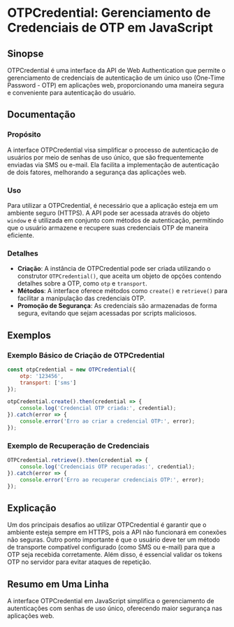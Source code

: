 <!--
Meta Description: # OTPCredential: Gerenciamento de Credenciais de OTP em JavaScript ## Sinopse OTPCredential é uma interface da API de Web Authentication que permite o...
Meta Keywords: otpcredential, otp, que, credenciais, error
-->

# OTPCredential: Gerenciamento de Credenciais de OTP em JavaScript

## Sinopse
OTPCredential é uma interface da API de Web Authentication que permite o gerenciamento de credenciais de autenticação de um único uso (One-Time Password - OTP) em aplicações web, proporcionando uma maneira segura e conveniente para autenticação do usuário.

## Documentação

### Propósito
A interface OTPCredential visa simplificar o processo de autenticação de usuários por meio de senhas de uso único, que são frequentemente enviadas via SMS ou e-mail. Ela facilita a implementação de autenticação de dois fatores, melhorando a segurança das aplicações web.

### Uso
Para utilizar a OTPCredential, é necessário que a aplicação esteja em um ambiente seguro (HTTPS). A API pode ser acessada através do objeto `window` e é utilizada em conjunto com métodos de autenticação, permitindo que o usuário armazene e recupere suas credenciais OTP de maneira eficiente.

### Detalhes
- **Criação**: A instância de OTPCredential pode ser criada utilizando o construtor `OTPCredential()`, que aceita um objeto de opções contendo detalhes sobre a OTP, como `otp` e `transport`.
- **Métodos**: A interface oferece métodos como `create()` e `retrieve()` para facilitar a manipulação das credenciais OTP.
- **Promoção de Segurança**: As credenciais são armazenadas de forma segura, evitando que sejam acessadas por scripts maliciosos.

## Exemplos

### Exemplo Básico de Criação de OTPCredential
```javascript
const otpCredential = new OTPCredential({
    otp: '123456',
    transport: ['sms']
});

otpCredential.create().then(credential => {
    console.log('Credencial OTP criada:', credential);
}).catch(error => {
    console.error('Erro ao criar a credencial OTP:', error);
});
```

### Exemplo de Recuperação de Credenciais
```javascript
OTPCredential.retrieve().then(credential => {
    console.log('Credenciais OTP recuperadas:', credential);
}).catch(error => {
    console.error('Erro ao recuperar credenciais OTP:', error);
});
```

## Explicação
Um dos principais desafios ao utilizar OTPCredential é garantir que o ambiente esteja sempre em HTTPS, pois a API não funcionará em conexões não seguras. Outro ponto importante é que o usuário deve ter um método de transporte compatível configurado (como SMS ou e-mail) para que a OTP seja recebida corretamente. Além disso, é essencial validar os tokens OTP no servidor para evitar ataques de repetição.

## Resumo em Uma Linha
A interface OTPCredential em JavaScript simplifica o gerenciamento de autenticações com senhas de uso único, oferecendo maior segurança nas aplicações web.